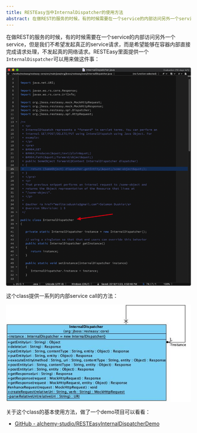 ```yaml
---
title: RESTEasy当中InternalDispatcher的使用方法
abstract: 在做REST的服务的时候，有的时候需要在一个service的内部访问另外一个service，但是我们不希望发起真正的service请求，而是希望能够在容器内部直接完成请求处理，不发起真的网络请求。RESTEasy里面提供一个InternalDispatcher可以用来做这件事。
---
```




在做REST的服务的时候，有的时候需要在一个service的内部访问另外一个service，但是我们不希望发起真正的service请求，而是希望能够在容器内部直接完成请求处理，不发起真的网络请求。RESTEasy里面提供一个`InternalDispatcher`可以用来做这件事：

![](https://raw.githubusercontent.com/liweinan/blogpic2019_iii/master/dec21/714BAD73-8568-4D60-93F4-23E59FDEE53A.png)

这个class提供一系列的内部service call的方法：

![](https://raw.githubusercontent.com/liweinan/blogpic2019_iii/master/dec21/Untitled.jpg)

关于这个class的基本使用方法，做了一个demo项目可以看看：

* [GitHub - alchemy-studio/RESTEasyInternalDispatcherDemo](https://github.com/alchemy-studio/RESTEasyInternalDispatcherDemo)

